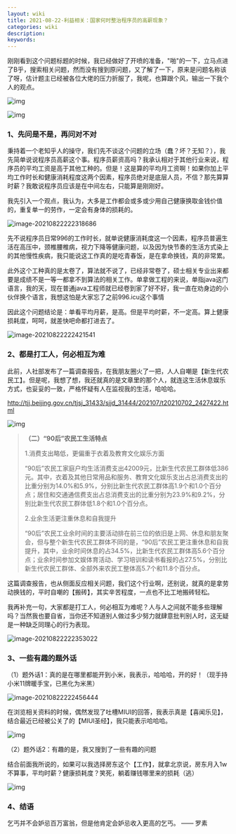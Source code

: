 ```yaml
---
layout: wiki
title: 2021-08-22-利益相关：国家何时整治程序员的高薪现象？
categories: wiki
description: 
keywords: 
---
```


刚刚看到这个问题标题的时候，我已经做好了开喷的准备，"啪"的一下，立马点进了B乎，搜索相关问题，然而没有搜到原问题，又了解了一下，原来是问题名称该了呀，估计题主已经被各位大佬的压力折服了，我呢，也算跟个风，输出一下我个人的观点。

![img](http://taoey.github.io/assets/images/artcles/2021-08-22-国家何时整治程序员的高薪现象.assets/1629637678568-03aea8de-f572-4af5-ad12-e73e7acbe9fe-20210822221958310.png)



![img](http://taoey.github.io/assets/images/artcles/2021-08-22-国家何时整治程序员的高薪现象.assets/1629637922853-3a699262-fa0a-4aac-9bea-bbb03d5129dd.png)



### 1、先问是不是，再问对不对

秉持着一个老知乎人的操守，我们先不谈这个问题的立场（蠢？坏？无知？），我先简单说说程序员高薪这个事。程序员薪资高吗？我承认相对于其他行业来说，程序员的平均工资是高于其他工种的。但是！这是算的平均月工资啊！如果你加上平均工作时长和健康消耗程度这两个因素，程序员绝对是底层人员，不信？那先算算时薪？我敢说程序员应该是在中间左右，只能算是刚刚好。

我先引入一个观点，我认为，大多是工作都会或多或少用自己健康换取金钱价值的，重复单一的劳作，一定会有身体的损耗的。

![image-20210822222318686](http://taoey.github.io/assets/images/artcles/2021-08-22-国家何时整治程序员的高薪现象.assets/image-20210822222318686.png)

先不说程序员日常996的工作时长，就单说健康消耗度这一个因素，程序员普遍生活在高压中，颈椎腰椎病，视力下降等健康问题，以及因为快节奏的生活方式染上的其他慢性疾病，我只能说这工作真的是吃青春饭，是在拿命换钱，真的非常累。

此外这个工种真的是太卷了，算法就不说了，已经非常卷了，硕士相关专业出来都要是成绩不是一等一都拿不到算法的相关工作。单拿做工程的来说，单指java这门语言，我的天，现在普通java工程师就已经卷到家了好不好，我一直在劝身边的小伙伴换个语言，我想这怕是大家忘了之前996.icu这个事情

因此这个问题结论是：单看平均月薪，是高。但是平均时薪，不一定高。算上健康损耗度，呵呵，就差快吧命都打进去了。

![image-20210822222421541](http://taoey.github.io/assets/images/artcles/2021-08-22-国家何时整治程序员的高薪现象.assets/image-20210822222421541.png)



### 2、都是打工人，何必相互为难

此前，人社部发布了一篇调查报告，在我朋友圈火了一把，人人自嘲是【新生代农民工】。但是呢，我想了想，我还就真的是文章里的那个人，就连这生活休息娱乐方式，也妥妥的一致，严格怀疑有人在监视我的生活，哈哈哈。

http://tjj.beijing.gov.cn/tjsj_31433/sjjd_31444/202107/t20210702_2427422.html

![img](http://taoey.github.io/assets/images/artcles/2021-08-22-国家何时整治程序员的高薪现象.assets/1629640667637-82a7915f-e8c0-4574-99f1-549d59a8e56a.png)



> **（二）“90后”农民工生活特点**
>
> 1.消费支出略低，更偏重于衣着及教育文化娱乐方面
>
> “90后”农民工家庭户均生活消费支出42009元，比新生代农民工群体低386元。其中，衣着及其他日常用品和服务、教育文化娱乐支出占总消费支出的比重分别为14.0%和5.9%，分别比新生代农民工群体高1.9个和1.0个百分点；居住和交通通信费支出占总消费支出的比重分别为23.9%和9.2%，分别比新生代农民工群体低1.8个和1.0个百分点。
>
> 
>
> 2.业余生活更注重休息和自我提升
>
> “90后”农民工业余时间的主要活动排在前三位的依旧是上网、休息和朋友聚会，但与整个新生代农民工群体不同的是，“90后”农民工更注重休息和自我提升，其中，业余时间休息的占34.5%，比新生代农民工群体高5.6个百分点；业余时间参加文娱体育活动、学习培训和读书看报的占27.5%，分别比新生代农民工群体、全部外来农民工整体高5.7个和11.8个百分点。



这篇调查报告，也从侧面反应相关问题，我们这个行业啊，还别说，就真的是拿劳动换钱的，平时自嘲的【搬砖】，其实辛苦程度，一点也不比工地搬砖轻松。

我再补充一句，大家都是打工人，何必相互为难呢？人与人之间就不能多些理解吗？当然我也要自省，当你还不知道别人做过多少努力就肆意批判别人时，这无疑是一种缺乏同理心的行为表现。

![image-20210822222353022](http://taoey.github.io/assets/images/artcles/2021-08-22-国家何时整治程序员的高薪现象.assets/image-20210822222353022.png)

### 3、一些有趣的题外话



（1）题外话1：真的是在哪里都能开到小米，我表示，哈哈哈，开的好！（现手持小米11牌暖手宝，已黑化为米黑）

![image-20210822222456444](http://taoey.github.io/assets/images/artcles/2021-08-22-国家何时整治程序员的高薪现象.assets/image-20210822222456444.png)

在浏览相关资料的时候，偶然发现了吐槽MIUI的回答，我表示真是【喜闻乐见】，结合最近已经被公关了的【MIUI圣经】，我只能表示哈哈哈。

![img](http://taoey.github.io/assets/images/artcles/2021-08-22-国家何时整治程序员的高薪现象.assets/1629639366597-08fefce5-a4c5-40cf-97b0-c3dbae0d094d.png)

（2）题外话2：有趣的是，我又搜到了一些有趣的问题

结合前面我所说的，如果可以我选择房东这个【工作】，就拿北京说，房东月入1w不算事，平均时薪？健康损耗度？笑死，躺着赚钱哪里来的损耗（逃）

![img](http://taoey.github.io/assets/images/artcles/2021-08-22-国家何时整治程序员的高薪现象.assets/1629637831026-1b2476bf-a649-4f4f-9f6b-3951b7d89454-20210822222000038.png)

### 4、结语

乞丐并不会妒忌百万富翁，但是他肯定会妒忌收入更高的乞丐。     —— 罗素


